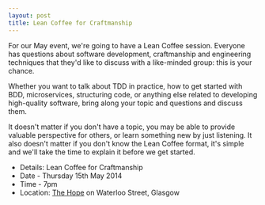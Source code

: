 ```yaml
---
layout: post
title: Lean Coffee for Craftmanship
---
```


For our May event, we're going to have a Lean Coffee session. Everyone has questions about software development, craftmanship and engineering techniques that they'd like to discuss with a like-minded group: this is your chance.

Whether you want to talk about TDD in practice, how to get started with BDD, microservices, structuring code, or anything else related to developing high-quality software, bring along your topic and questions and discuss them.

It doesn't matter if you don't have a topic, you may be able to provide valuable perspective for others, or learn something new by just listening. It also doesn't matter if you don't know the Lean Coffee format, it's simple and we'll take the time to explain it before we get started.

* Details: Lean Coffee for Craftmanship
* Date - Thursday 15th May 2014
* Time - 7pm
* Location: <a href="https://www.google.co.uk/maps/preview/place/the+hope/@55.8603492,-4.2594337,18z/data=!3m1!4b1!4m2!3m1!1s0x4888469dda4be0d3:0x48833155b9c343e2">The Hope</a> on Waterloo Street, Glasgow

